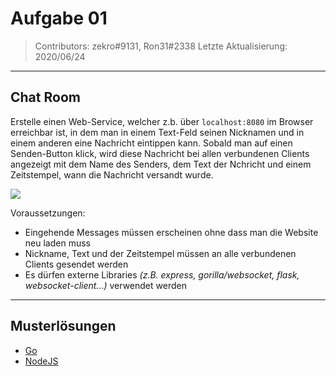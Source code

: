 # Aufgabe 01
> Contributors: zekro#9131, Ron31#2338
> Letzte Aktualisierung:  2020/06/24

---

## Chat Room

Erstelle einen Web-Service, welcher z.b. über `localhost:8080` im Browser erreichbar ist, in dem man in einem Text-Feld seinen Nicknamen und in einem anderen eine Nachricht eintippen kann. Sobald man auf einen Senden-Button klick, wird diese Nachricht bei allen verbundenen Clients angezeigt mit dem Name des Senders, dem Text der Nchricht und einem Zeitstempel, wann die Nachricht versandt wurde.

![](https://i.zekro.de/firefox_2019-01-29_12-53-57.png)

Voraussetzungen:
- Eingehende Messages müssen erscheinen ohne dass man die Website neu laden muss
- Nickname, Text und der Zeitstempel müssen an alle verbundenen Clients gesendet werden
- Es dürfen externe Libraries *(z.B. express, gorilla/websocket, flask, websocket-client...)* verwendet werden

---

## Musterlösungen

- [Go](loesungen/go)
- [NodeJS](loesungen/js)
